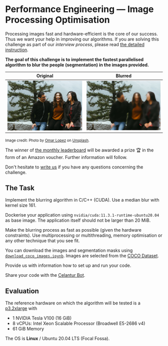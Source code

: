 Performance Engineering &mdash; Image Processing Optimisation
==============================================================

Processing images fast and hardware-efficient is the core of our success.
Thus we want your help in improving our algorithms.
If you are solving this challenge as part of our *interview process*, please read [the detailed instruction](Hiring.md).  

**The goal of this challenge is to implement the fastest parallelised algorithm to blur the people (segmentation) in the images provided.**

<table>
<thead>
  <tr>
    <th>Original</th>
    <th>Blurred</th>
  </tr>
</thead>
<tbody>
  <tr>
    <td><img src="assets/sample/original.jpeg" alt="original image"></td>
    <td><img src="assets/sample/blurred.jpeg" alt="blurred image"></td>
  </tr>
</tbody>
</table>

<small>Image credit: Photo by [Omar Lopez](https://unsplash.com/photos/rwF_pJRWhAI) on [Unsplash](https://unsplash.com/).</small>

The winner of [the monthly leaderboard](./Leaderboard.md) will be awarded a prize 🏆 in the form of an Amazon voucher. Further information will follow.

Don't hesitate to [write us](mailto:hello@celantur.com) if you have any questions concerning the challenge.

The Task
--------

Implement the blurring algorithm in C/C++ (CUDA). Use a median blur with kernel size 161.

Dockerise your application using `nvidia/cuda:11.3.1-runtime-ubuntu20.04` as base image. The application itself should not be larger than 20 MiB. 

Make the blurring process as fast as possible (given the hardware constraints). 
Use multiprocessing or multithreading, memory optimisation or any other technique that you see fit. 

You can download the images and segmentation masks using [`download_coco_images.ipynb`](./download_coco_images.ipynb).
Images are selected from the [COCO Dataset](https://cocodataset.org/#explore).

<!--The COCO API provides [C code](https://github.com/cocodataset/cocoapi/blob/master/common/maskApi.c) to turn the segmentation annotation into binary mask (numpy 2D array), cf [coco.py](https://github.com/cocodataset/cocoapi/blob/8c9bcc3cf640524c4c20a9c40e89cb6a2f2fa0e9/PythonAPI/pycocotools/coco.py#L434).-->

Provide us with information how to set up and run your code.

Share your code with the [Celantur Bot](https://github.com/celantor).

Evaluation
------------

The reference hardware on which the algorithm will be tested is a [p3.2xlarge](https://aws.amazon.com/ec2/instance-types/#Accelerated_Computing) with
- 1 NVIDIA Tesla V100 (16 GiB)
- 8 vCPUs: Intel Xeon Scalable Processor (Broadwell E5-2686 v4)
- 61 GiB Memory

The OS is **Linux** / Ubuntu 20.04 LTS (Focal Fossa). 
